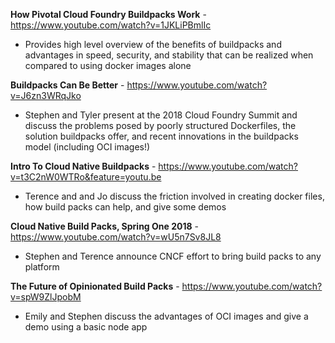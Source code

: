 **How Pivotal Cloud Foundry Buildpacks Work** -  https://www.youtube.com/watch?v=1JKLiPBmlIc

* Provides high level overview of the benefits of buildpacks and advantages in speed, security, and stability that can be realized when compared to using docker images alone

**Buildpacks Can Be Better** -  https://www.youtube.com/watch?v=J6zn3WRqJko

* Stephen and Tyler present at the 2018 Cloud Foundry Summit and discuss the problems posed by poorly structured Dockerfiles, the solution buildpacks offer, and recent innovations in the buildpacks model (including OCI images!)

**Intro To Cloud Native Buildpacks** - https://www.youtube.com/watch?v=t3C2nW0WTRo&feature=youtu.be

* Terence and and Jo discuss the friction involved in creating docker files, how build packs can help, and give some demos

**Cloud Native Build Packs, Spring One 2018** - https://www.youtube.com/watch?v=wU5n7Sv8JL8

* Stephen and Terence announce CNCF effort to bring build packs to any platform

**The Future of Opinionated Build Packs** - https://www.youtube.com/watch?v=spW9ZlJpobM

* Emily and Stephen discuss the advantages of OCI images and give a demo using a basic node app
